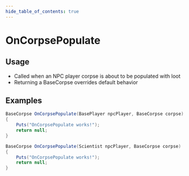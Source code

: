 ```yaml
---
hide_table_of_contents: true
---
```


# OnCorpsePopulate

## Usage

* Called when an NPC player corpse is about to be populated with loot
* Returning a BaseCorpse overrides default behavior

## Examples

```csharp title=""
BaseCorpse OnCorpsePopulate(BasePlayer npcPlayer, BaseCorpse corpse)
{
    Puts("OnCorpsePopulate works!");
    return null;
}
```

```csharp title=""
BaseCorpse OnCorpsePopulate(Scientist npcPlayer, BaseCorpse corpse)
{
    Puts("OnCorpsePopulate works!");
    return null;
}
```
